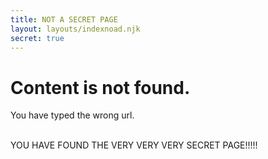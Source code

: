 ```yaml
---
title: NOT A SECRET PAGE
layout: layouts/indexnoad.njk
secret: true
---
```

<div class="text-center">
<h1>Content is not found.</h1>

You have typed the wrong url.<br><br>

<span class="invisible hover:visible">
YOU HAVE FOUND THE VERY VERY VERY SECRET PAGE!!!!!
</span>
</div>